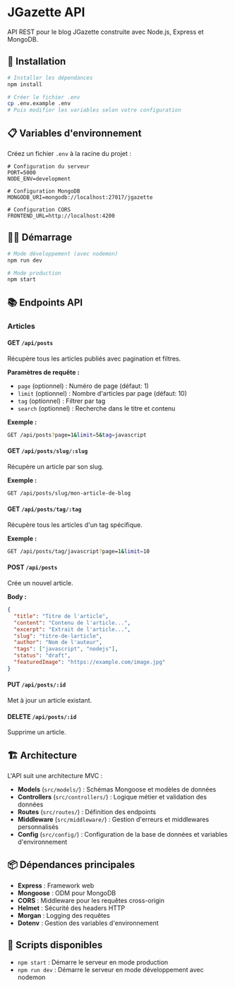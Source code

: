 # JGazette API

API REST pour le blog JGazette construite avec Node.js, Express et MongoDB.

## 🚀 Installation

```bash
# Installer les dépendances
npm install

# Créer le fichier .env
cp .env.example .env
# Puis modifier les variables selon votre configuration
```

## 📋 Variables d'environnement

Créez un fichier `.env` à la racine du projet :

```env
# Configuration du serveur
PORT=5000
NODE_ENV=development

# Configuration MongoDB
MONGODB_URI=mongodb://localhost:27017/jgazette

# Configuration CORS
FRONTEND_URL=http://localhost:4200
```

## 🏃‍♂️ Démarrage

```bash
# Mode développement (avec nodemon)
npm run dev

# Mode production
npm start
```

## 📚 Endpoints API

### Articles

#### GET `/api/posts`
Récupère tous les articles publiés avec pagination et filtres.

**Paramètres de requête :**
- `page` (optionnel) : Numéro de page (défaut: 1)
- `limit` (optionnel) : Nombre d'articles par page (défaut: 10)
- `tag` (optionnel) : Filtrer par tag
- `search` (optionnel) : Recherche dans le titre et contenu

**Exemple :**
```bash
GET /api/posts?page=1&limit=5&tag=javascript
```

#### GET `/api/posts/slug/:slug`
Récupère un article par son slug.

**Exemple :**
```bash
GET /api/posts/slug/mon-article-de-blog
```

#### GET `/api/posts/tag/:tag`
Récupère tous les articles d'un tag spécifique.

**Exemple :**
```bash
GET /api/posts/tag/javascript?page=1&limit=10
```

#### POST `/api/posts`
Crée un nouvel article.

**Body :**
```json
{
  "title": "Titre de l'article",
  "content": "Contenu de l'article...",
  "excerpt": "Extrait de l'article...",
  "slug": "titre-de-larticle",
  "author": "Nom de l'auteur",
  "tags": ["javascript", "nodejs"],
  "status": "draft",
  "featuredImage": "https://example.com/image.jpg"
}
```

#### PUT `/api/posts/:id`
Met à jour un article existant.

#### DELETE `/api/posts/:id`
Supprime un article.

## 🏗️ Architecture

L'API suit une architecture MVC :

- **Models** (`src/models/`) : Schémas Mongoose et modèles de données
- **Controllers** (`src/controllers/`) : Logique métier et validation des données
- **Routes** (`src/routes/`) : Définition des endpoints
- **Middleware** (`src/middleware/`) : Gestion d'erreurs et middlewares personnalisés
- **Config** (`src/config/`) : Configuration de la base de données et variables d'environnement

## 📦 Dépendances principales

- **Express** : Framework web
- **Mongoose** : ODM pour MongoDB
- **CORS** : Middleware pour les requêtes cross-origin
- **Helmet** : Sécurité des headers HTTP
- **Morgan** : Logging des requêtes
- **Dotenv** : Gestion des variables d'environnement

## 🔧 Scripts disponibles

- `npm start` : Démarre le serveur en mode production
- `npm run dev` : Démarre le serveur en mode développement avec nodemon

